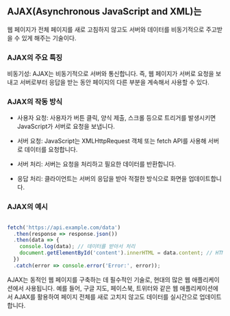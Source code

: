 ## AJAX(Asynchronous JavaScript and XML)는 
웹 페이지가 전체 페이지를 새로 고침하지 않고도 서버와 데이터를 비동기적으로 주고받을 수 있게 해주는 기술이다.

### AJAX의 주요 특징
비동기성: AJAX는 비동기적으로 서버와 통신합니다. 즉, 웹 페이지가 서버로 요청을 보내고 서버로부터 응답을 받는 동안 페이지의 다른 부분을 계속해서 사용할 수 있다.

### AJAX의 작동 방식
- 사용자 요청: 사용자가 버튼 클릭, 양식 제출, 스크롤 등으로 트리거를    발생시키면 JavaScript가 서버로 요청을 보냅니다.

- 서버 요청: JavaScript는 XMLHttpRequest 객체 또는 fetch API를 사용해 서버로 데이터를 요청합니다.

- 서버 처리: 서버는 요청을 처리하고 필요한 데이터를 반환합니다.
- 응답 처리: 클라이언트는 서버의 응답을 받아 적절한 방식으로 화면을
업데이트합니다.

### AJAX의 예시
```javascript

fetch('https://api.example.com/data')
  .then(response => response.json())
  .then(data => {
    console.log(data); // 데이터를 받아서 처리
    document.getElementById('content').innerHTML = data.content; // HTML 업데이트
  })
  .catch(error => console.error('Error:', error));
```
AJAX는 동적인 웹 페이지를 구축하는 데 필수적인 기술로, 현대의 많은 웹 애플리케이션에서 사용됩니다. 예를 들어, 구글 지도, 페이스북, 트위터와 같은 웹 애플리케이션에서 AJAX를 활용하여 페이지 전체를 새로 고치지 않고도 데이터를 실시간으로 업데이트합니다.